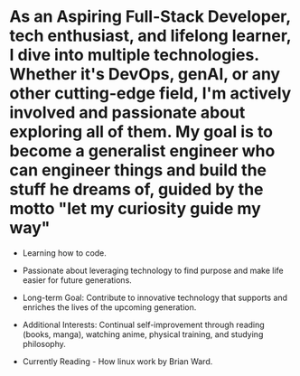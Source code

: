 # As an Aspiring Full-Stack Developer, tech enthusiast, and lifelong learner, I dive into multiple technologies. Whether it's DevOps, genAI, or any other cutting-edge field, I'm actively involved and passionate about exploring all of them. My goal is to become a generalist engineer who can engineer things and build the stuff he dreams of, guided by the motto "let my curiosity guide my way"


- Learning how to code.
- Passionate about leveraging technology to find purpose and make life easier for future generations.
- Long-term Goal: Contribute to innovative technology that supports and enriches the lives of the upcoming generation.
- Additional Interests: Continual self-improvement through reading (books, manga), watching anime, physical training, and studying philosophy.


- Currently Reading - How linux work by Brian Ward.

